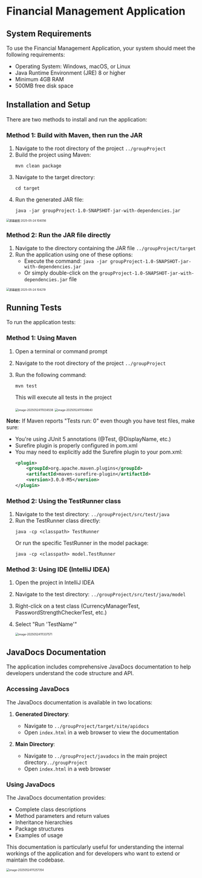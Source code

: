 # Financial Management Application

## System Requirements

To use the Financial Management Application, your system should meet the following requirements:
- Operating System: Windows, macOS, or Linux
- Java Runtime Environment (JRE) 8 or higher
- Minimum 4GB RAM
- 500MB free disk space

## Installation and Setup

There are two methods to install and run the application:

### Method 1: Build with Maven, then run the JAR

1. Navigate to the root directory of the project `../groupProject`
2. Build the project using Maven:
   ```
   mvn clean package
   ```
3. Navigate to the target directory:
   ```
   cd target
   ```
4. Run the generated JAR file:
   ```
   java -jar groupProject-1.0-SNAPSHOT-jar-with-dependencies.jar
   ```

<img src="C:\Users\lyrics61\Pictures\Screenshots\屏幕截图 2025-05-24 104056.png" alt="屏幕截图 2025-05-24 104056" style="zoom:50%;" />

### Method 2: Run the JAR file directly

1. Navigate to the directory containing the JAR file `../groupProject/target`
2. Run the application using one of these options:
   - Execute the command: `java -jar groupProject-1.0-SNAPSHOT-jar-with-dependencies.jar`
   - Or simply double-click on the `groupProject-1.0-SNAPSHOT-jar-with-dependencies.jar` file

<img src="C:\Users\lyrics61\Pictures\Screenshots\屏幕截图 2025-05-24 104219.png" alt="屏幕截图 2025-05-24 104219" style="zoom:50%;" />

## Running Tests

To run the application tests:

### Method 1: Using Maven

1. Open a terminal or command prompt

2. Navigate to the root directory of the project `../groupProject`

3. Run the following command:
   ```
   mvn test
   ```
   This will execute all tests in the project
   
   <img src="C:\Users\lyrics61\AppData\Roaming\Typora\typora-user-images\image-20250524111034538.png" alt="image-20250524111034538" style="zoom: 50%;" />
   
   <img src="C:\Users\lyrics61\AppData\Roaming\Typora\typora-user-images\image-20250524111049640.png" alt="image-20250524111049640" style="zoom:50%;" />

**Note:** If Maven reports "Tests run: 0" even though you have test files, make sure:
- You're using JUnit 5 annotations (@Test, @DisplayName, etc.)
- Surefire plugin is properly configured in pom.xml
- You may need to explicitly add the Surefire plugin to your pom.xml:
   ```xml
   <plugin>
       <groupId>org.apache.maven.plugins</groupId>
       <artifactId>maven-surefire-plugin</artifactId>
       <version>3.0.0-M5</version>
   </plugin>
   ```

### Method 2: Using the TestRunner class

1. Navigate to the test directory: `../groupProject/src/test/java`
2. Run the TestRunner class directly:
   ```
   java -cp <classpath> TestRunner
   ```
   Or run the specific TestRunner in the model package:
   ```
   java -cp <classpath> model.TestRunner
   ```

### Method 3: Using IDE (IntelliJ IDEA)

1. Open the project in IntelliJ IDEA

2. Navigate to the test directory: `../groupProject/src/test/java/model`

3. Right-click on a test class (CurrencyManagerTest, PasswordStrengthCheckerTest, etc.)

4. Select "Run 'TestName'"

   <img src="C:\Users\lyrics61\AppData\Roaming\Typora\typora-user-images\image-20250524111337571.png" alt="image-20250524111337571" style="zoom:50%;" />

## JavaDocs Documentation

The application includes comprehensive JavaDocs documentation to help developers understand the code structure and API.

### Accessing JavaDocs

The JavaDocs documentation is available in two locations:

1. **Generated Directory**: 
   - Navigate to `../groupProject/target/site/apidocs`
   - Open `index.html` in a web browser to view the documentation

2. **Main Directory**:
   - Navigate to `../groupProject/javadocs` in the main project directory`../groupProject`
   - Open `index.html` in a web browser

### Using JavaDocs

The JavaDocs documentation provides:
- Complete class descriptions
- Method parameters and return values
- Inheritance hierarchies
- Package structures
- Examples of usage

This documentation is particularly useful for understanding the internal workings of the application and for developers who want to extend or maintain the codebase. 

<img src="C:\Users\lyrics61\AppData\Roaming\Typora\typora-user-images\image-20250524111257354.png" alt="image-20250524111257354" style="zoom:50%;" />
